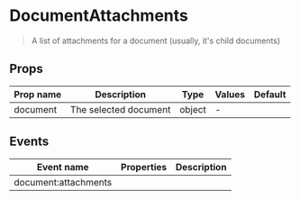 # DocumentAttachments

> A list of attachments for a document (usually, it's child documents)

## Props

| Prop name | Description           | Type   | Values | Default |
| --------- | --------------------- | ------ | ------ | ------- |
| document  | The selected document | object | -      |         |

## Events

| Event name           | Properties | Description |
| -------------------- | ---------- | ----------- |
| document:attachments |            |             |

